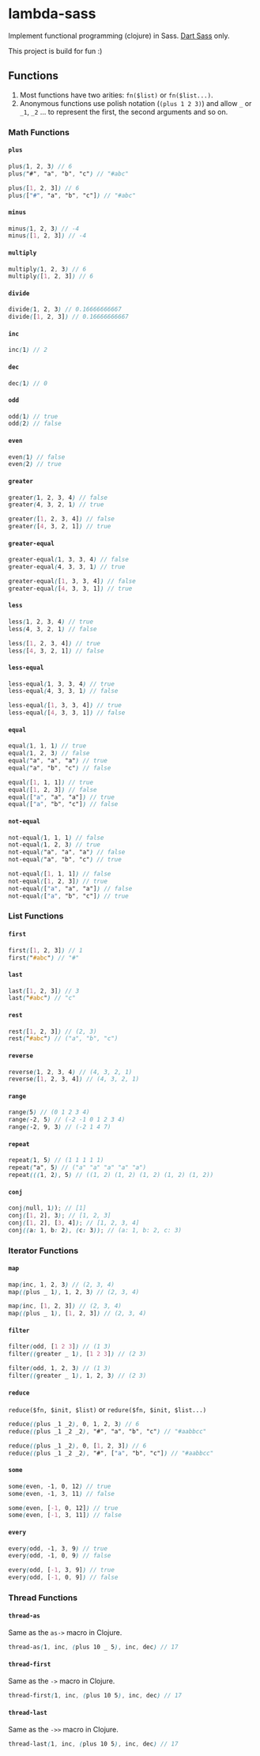 # lambda-sass

Implement functional programming (clojure) in Sass. [Dart Sass](https://sass-lang.com/dart-sass) only.

This project is build for fun :)

## Functions

1. Most functions have two arities: `fn($list)` or `fn($list...)`.
2. Anonymous functions use polish notation (`(plus 1 2 3)`) and allow `_` or `_1`, `_2` ... to represent the first, the second arguments and so on.

### Math Functions

#### `plus`

```scss
plus(1, 2, 3) // 6
plus("#", "a", "b", "c") // "#abc"

plus([1, 2, 3]) // 6
plus(["#", "a", "b", "c"]) // "#abc"
```

#### `minus`

```scss
minus(1, 2, 3) // -4
minus([1, 2, 3]) // -4
```

#### `multiply`

```scss
multiply(1, 2, 3) // 6
multiply([1, 2, 3]) // 6
```

#### `divide`

```scss
divide(1, 2, 3) // 0.16666666667
divide([1, 2, 3]) // 0.16666666667
```

#### `inc`

```scss
inc(1) // 2
```

#### `dec`

```scss
dec(1) // 0
```

#### `odd`

```scss
odd(1) // true
odd(2) // false
```

#### `even`

```scss
even(1) // false
even(2) // true
```

#### `greater`

```scss
greater(1, 2, 3, 4) // false
greater(4, 3, 2, 1) // true

greater([1, 2, 3, 4]) // false
greater([4, 3, 2, 1]) // true
```

#### `greater-equal`

```scss
greater-equal(1, 3, 3, 4) // false
greater-equal(4, 3, 3, 1) // true

greater-equal([1, 3, 3, 4]) // false
greater-equal([4, 3, 3, 1]) // true
```

#### `less`

```scss
less(1, 2, 3, 4) // true
less(4, 3, 2, 1) // false

less([1, 2, 3, 4]) // true
less([4, 3, 2, 1]) // false
```

#### `less-equal`

```scss
less-equal(1, 3, 3, 4) // true
less-equal(4, 3, 3, 1) // false

less-equal([1, 3, 3, 4]) // true
less-equal([4, 3, 3, 1]) // false
```

#### `equal`

```scss
equal(1, 1, 1) // true
equal(1, 2, 3) // false
equal("a", "a", "a") // true
equal("a", "b", "c") // false

equal([1, 1, 1]) // true
equal([1, 2, 3]) // false
equal(["a", "a", "a"]) // true
equal(["a", "b", "c"]) // false
```

#### `not-equal`

```scss
not-equal(1, 1, 1) // false
not-equal(1, 2, 3) // true
not-equal("a", "a", "a") // false
not-equal("a", "b", "c") // true

not-equal([1, 1, 1]) // false
not-equal([1, 2, 3]) // true
not-equal(["a", "a", "a"]) // false
not-equal(["a", "b", "c"]) // true
```

### List Functions

#### `first`

```scss
first([1, 2, 3]) // 1
first("#abc") // "#"
```

#### `last`

```scss
last([1, 2, 3]) // 3
last("#abc") // "c"
```

#### `rest`

```scss
rest([1, 2, 3]) // (2, 3)
rest("#abc") // ("a", "b", "c")
```

#### `reverse`

```scss
reverse(1, 2, 3, 4) // (4, 3, 2, 1)
reverse([1, 2, 3, 4]) // (4, 3, 2, 1)
```

#### `range`

```scss
range(5) // (0 1 2 3 4)
range(-2, 5) // (-2 -1 0 1 2 3 4)
range(-2, 9, 3) // (-2 1 4 7)
```

#### `repeat`

```scss
repeat(1, 5) // (1 1 1 1 1)
repeat("a", 5) // ("a" "a" "a" "a" "a")
repeat(((1, 2), 5) // ((1, 2) (1, 2) (1, 2) (1, 2) (1, 2))
```

#### `conj`

```scss
conj(null, 1)); // [1]
conj([1, 2], 3); // [1, 2, 3]
conj([1, 2], [3, 4]); // [1, 2, 3, 4]
conj((a: 1, b: 2), (c: 3)); // (a: 1, b: 2, c: 3)
```

### Iterator Functions

#### `map`

```scss
map(inc, 1, 2, 3) // (2, 3, 4)
map((plus _ 1), 1, 2, 3) // (2, 3, 4)

map(inc, [1, 2, 3]) // (2, 3, 4)
map((plus _ 1), [1, 2, 3]) // (2, 3, 4)
```

#### `filter`

```scss
filter(odd, [1 2 3]) // (1 3)
filter((greater _ 1), [1 2 3]) // (2 3)

filter(odd, 1, 2, 3) // (1 3)
filter((greater _ 1), 1, 2, 3) // (2 3)
```

#### `reduce`

`reduce($fn, $init, $list)` or `redure($fn, $init, $list...)`

```scss
reduce((plus _1 _2), 0, 1, 2, 3) // 6
reduce((plus _1 _2 _2), "#", "a", "b", "c") // "#aabbcc"

reduce((plus _1 _2), 0, [1, 2, 3]) // 6
reduce((plus _1 _2 _2), "#", ["a", "b", "c"]) // "#aabbcc"
```

#### `some`

```scss
some(even, -1, 0, 12) // true
some(even, -1, 3, 11) // false

some(even, [-1, 0, 12]) // true
some(even, [-1, 3, 11]) // false
```

#### `every`

```scss
every(odd, -1, 3, 9) // true
every(odd, -1, 0, 9) // false

every(odd, [-1, 3, 9]) // true
every(odd, [-1, 0, 9]) // false
```

### Thread Functions

#### `thread-as`

Same as the `as->` macro in Clojure.

```scss
thread-as(1, inc, (plus 10 _ 5), inc, dec) // 17
```

#### `thread-first`

Same as the `->` macro in Clojure.

```scss
thread-first(1, inc, (plus 10 5), inc, dec) // 17
```

#### `thread-last`

Same as the `->>` macro in Clojure.

```scss
thread-last(1, inc, (plus 10 5), inc, dec) // 17
```
